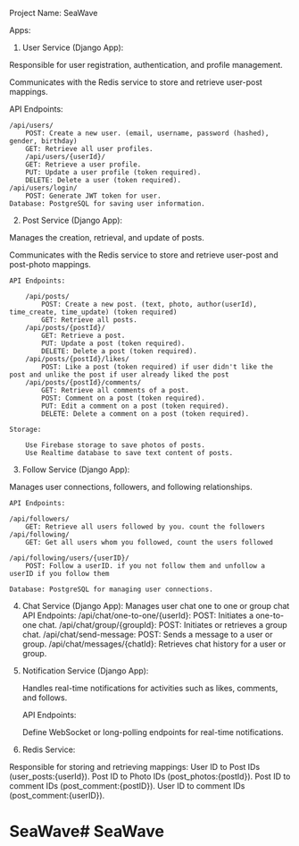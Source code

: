 Project Name: SeaWave

Apps:

1. User Service (Django App):

Responsible for user registration, authentication, and profile management.

Communicates with the Redis service to store and retrieve user-post mappings.

API Endpoints:

    /api/users/
        POST: Create a new user. (email, username, password (hashed), gender, birthday)
        GET: Retrieve all user profiles.
        /api/users/{userId}/
        GET: Retrieve a user profile.
        PUT: Update a user profile (token required).
        DELETE: Delete a user (token required).
    /api/users/login/
        POST: Generate JWT token for user.
    Database: PostgreSQL for saving user information.

2. Post Service (Django App):

Manages the creation, retrieval, and update of posts.

Communicates with the Redis service to store and retrieve user-post and post-photo mappings.

    API Endpoints:

        /api/posts/
            POST: Create a new post. (text, photo, author(userId), time_create, time_update) (token required)
            GET: Retrieve all posts.
        /api/posts/{postId}/
            GET: Retrieve a post.
            PUT: Update a post (token required).
            DELETE: Delete a post (token required).
        /api/posts/{postId}/likes/
            POST: Like a post (token required) if user didn't like the post and unlike the post if user already liked the post
        /api/posts/{postId}/comments/
            GET: Retrieve all comments of a post.
            POST: Comment on a post (token required).
            PUT: Edit a comment on a post (token required).
            DELETE: Delete a comment on a post (token required).

    Storage:

        Use Firebase storage to save photos of posts.
        Use Realtime database to save text content of posts.
        
        
3. Follow Service (Django App):

Manages user connections, followers, and following relationships.

    API Endpoints:

    /api/followers/
        GET: Retrieve all users followed by you. count the followers
    /api/following/
        GET: Get all users whom you followed, count the users followed

    /api/following/users/{userID}/
        POST: Follow a userID. if you not follow them and unfollow a userID if you follow them 

    Database: PostgreSQL for managing user connections.

4. Chat Service (Django App):
Manages user chat one to one or group chat
    API Endpoints:
    /api/chat/one-to-one/{userId}: 
        POST: Initiates a one-to-one chat.
    /api/chat/group/{groupId}: 
        POST: Initiates or retrieves a group chat.
    /api/chat/send-message: 
        POST: Sends a message to a user or group.
    /api/chat/messages/{chatId}: Retrieves chat history for a user or group.

5. Notification Service (Django App):

    Handles real-time notifications for activities such as likes, comments, and follows.

    API Endpoints:

    Define WebSocket or long-polling endpoints for real-time notifications.

6. Redis Service:

Responsible for storing and retrieving mappings:
User ID to Post IDs (user_posts:{userId}).
Post ID to Photo IDs (post_photos:{postId}).
Post ID to comment IDs (post_comment:{postID}).
User ID to comment IDs (post_comment:{userID}).
# SeaWave# SeaWave
